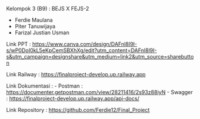 Kelompok 3 (B9) :
BEJS X FEJS-2


- Ferdie Maulana
- Piter Tanuwijaya
- Farizal Justian Usman

Link PPT : https://www.canva.com/design/DAFnl8l9I-s/wP0DoI0kL5eKpCemSBXhXg/edit?utm_content=DAFnl8l9I-s&utm_campaign=designshare&utm_medium=link2&utm_source=sharebutton

Link Railway : https://finalproject-develop.up.railway.app

Link Dokumentasi :
    - Postman : https://documenter.getpostman.com/view/28211416/2s93z88iyN
    - Swagger : https://finalproject-develop.up.railway.app/api-docs/

Link Repository : https://github.com/Ferdie12/Final_Project